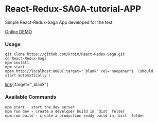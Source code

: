 # React-Redux-SAGA-tutorial-APP
Simple React-Redux-Saga App  developed for the test

[Online DEMO](https://sagatutorialapp.netlify.app/)


### Usage

```
git clone https://github.com/kroim/React-Redux-Saga.git
cd React-Redux-Saga
npm install
npm start
open http://localhost:8080{:target="_blank" rel="noopener"}  (should start automatically )
```
[link](https://sagatutorialapp.netlify.app/){:target="_blank"}
### Available Commands

```
npm start - start the dev server
npm run dev - create a developer build in `dist` folder
npm run build - create a production ready build in `dist` folder
```
